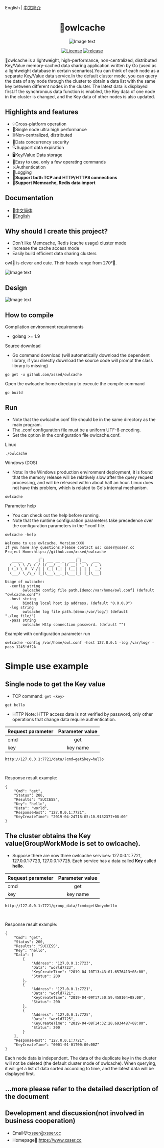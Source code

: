 English | <a href="https://github.com/xssed/owlcache/blob/master/doc/README_zh.md" target="_blank">中文简介</a>

<div align="center">

# 🦉owlcache

![Image text](https://github.com/xssed/owlcache/blob/master/doc/assets/owl.jpg?raw=true)

[![License](https://img.shields.io/github/license/xssed/owlcache.svg)](https://github.com/xssed/owlcache/blob/master/LICENSE)
[![release](https://img.shields.io/github/release/xssed/owlcache.svg?style=popout-square)](https://github.com/xssed/owlcache/releases)

</div>

 🦉owlcache is a lightweight, high-performance, non-centralized, distributed Key/Value memory-cached data sharing application written by Go (used as a lightweight database in certain scenarios).You can think of each node as a separate Key/Value data service.In the default cluster mode, you can query the data of any node through the cluster to obtain a data list with the same key between different nodes in the cluster. The latest data is displayed first.If the synchronous data function is enabled, the Key data of one node in the cluster is changed, and the Key data of other nodes is also updated.    


## Highlights and features

* 💡Cross-platform operation
* 🚀Single node ultra high performance
* ⛓Non-centralized, distributed
* 🌈Data concurrency security
* 🔍Support data expiration
* 🖥Key/Value Data storage
* 🎨Easy to use, only a few operating commands
* ⚔️Authentication
* 📝Logging
* 🔭**Support both TCP and HTTP/HTTPS connections**  
* 🍻**Support Memcache, Redis data import**  


## Documentation
- 📝[中文简体](doc/zh/0.directory.md)
- 📝[English](doc/en/0.directory.md)


## Why should I create this project?

* Don't like Memcache, Redis (cache usage) cluster mode  
* Increase the cache access mode  
* Easily build efficient data sharing clusters  

owl🦉 is clever and cute. Their heads range from 270°🦉.    


![Image text](https://github.com/xssed/owlcache/blob/master/doc/assets/group.gif?raw=true)


## Design  

![Image text](https://github.com/xssed/owlcache/blob/master/doc/assets/works_en.png?raw=true)


## How to compile

Compilation environment requirements
* golang >= 1.9

Source download  
* Go command download (will automatically download the dependent library, if you directly download the source code will prompt the class library is missing)
```shell
go get -u github.com/xssed/owlcache
```

Open the owlcache home directory to execute the compile command
```shell
go build
```

## Run
* Note that the owlcache.conf file should be in the same directory as the main program.     
* The .conf configuration file must be a uniform UTF-8 encoding.  
* Set the <Pass> option in the configuration file owlcache.conf.     

Linux
```shell
./owlcache
```
Windows (DOS)  
* Note: In the Windows production environment deployment, it is found that the memory release will be relatively slow after the query request processing, and will be released within about half an hour. Linux does not have this problem, which is related to Go's internal mechanism.
```shell
owlcache
```

Parameter help
* You can check out the help before running.
* Note that the runtime configuration parameters take precedence over the configuration parameters in the *.conf file.

```shell
owlcache -help
```
```shell
Welcome to use owlcache. Version:XXX
If you have any questions,Please contact us: xsser@xsser.cc
Project Home:https://github.com/xssed/owlcache
                _                _
   _____      _| | ___ __ _  ___| |__   ___
  / _ \ \ /\ / / |/ __/ _' |/ __| '_ \ / _ \
 | (_) \ V  V /| | (_| (_| | (__| | | |  __/
  \___/ \_/\_/ |_|\___\__,_|\___|_| |_|\___|

Usage of owlcache:
  -config string
        owlcache config file path.[demo:/var/home/owl.conf] (default "owlcache.conf")
  -host string
        binding local host ip address. (default "0.0.0.0")
  -log string
        owlcache log file path.[demo:/var/log/] (default "./log_file/")
  -pass string
        owlcache Http connection password. (default "")
```

Example with configuration parameter run
```shell
owlcache -config /var/home/owl.conf -host 127.0.0.1 -log /var/log/ -pass 1245!df2A
```

# Simple use example
## Single node to get the Key value
* TCP
command: `get <key>`
~~~shell
get hello
~~~

* HTTP
Note: HTTP access data is not verified by password, only other operations that change data require authentication.


|Request parameter        | Parameter value         | 
| ------------- |:-------------: |
| cmd           |  get           | 
| key           |  key name        | 

~~~shell
http://127.0.0.1:7721/data/?cmd=get&key=hello
~~~
<br>

Response result example:
~~~shell
{
    "Cmd": "get",
    "Status": 200,
    "Results": "SUCCESS",
    "Key": "hello",
    "Data": "world",
    "ResponseHost": "127.0.0.1:7721",
    "KeyCreateTime": "2019-04-24T18:05:10.9132377+08:00"
}
~~~

## The cluster obtains the Key value(GroupWorkMode is set to owlcache).
* Suppose there are now three owlcache services: 127.0.0.1: 7721, 127.0.0.1:7723, 127.0.0.1:7725. Each service has a data called **Key** called **hello**.


|Request parameter        | Parameter value           | 
| ------------- |:-------------: |
| cmd           |  get           | 
| key           |  key name        | 


~~~shell
http://127.0.0.1:7721/group_data/?cmd=get&key=hello
~~~
<br>

Response result example:   
~~~shell
{
    "Cmd": "get",
    "Status": 200,
    "Results": "SUCCESS",
    "Key": "hello",
    "Data": [
        {
            "Address": "127.0.0.1:7723",
            "Data": "world7723",
            "KeyCreateTime": "2019-04-10T13:43:01.6576413+08:00",
            "Status": 200
        },
        {
            "Address": "127.0.0.1:7721",
            "Data": "world7721",
            "KeyCreateTime": "2019-04-09T17:50:59.458104+08:00",
            "Status": 200
        },
        {
            "Address": "127.0.0.1:7725",
            "Data": "world7725",
            "KeyCreateTime": "2019-04-08T14:32:20.6934487+08:00",
            "Status": 200
        }
    ],
    "ResponseHost": "127.0.0.1:7721",
    "KeyCreateTime": "0001-01-01T00:00:00Z"
}

~~~

Each node data is independent. The data of the duplicate key in the cluster will not be deleted (the default cluster mode of owlcache). When querying, it will get a list of data sorted according to time, and the latest data will be displayed first.



## ...more please refer to the detailed description of the document




## Development and discussion(not involved in business cooperation)
- Email📪:xsser@xsser.cc
- Homepage🛀:https://www.xsser.cc



